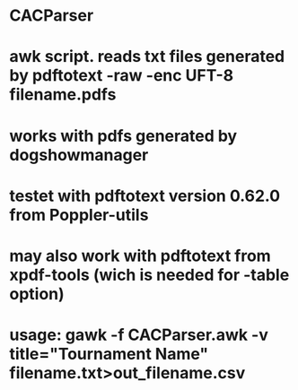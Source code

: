 # CACParser
# awk script. reads txt files generated by pdftotext -raw -enc UFT-8 filename.pdfs
#
# works with pdfs generated by dogshowmanager
# testet with pdftotext version 0.62.0 from Poppler-utils
# may also work with pdftotext from xpdf-tools (wich is needed for -table option)
#
# usage: gawk  -f CACParser.awk -v title="Tournament Name" filename.txt>out_filename.csv
